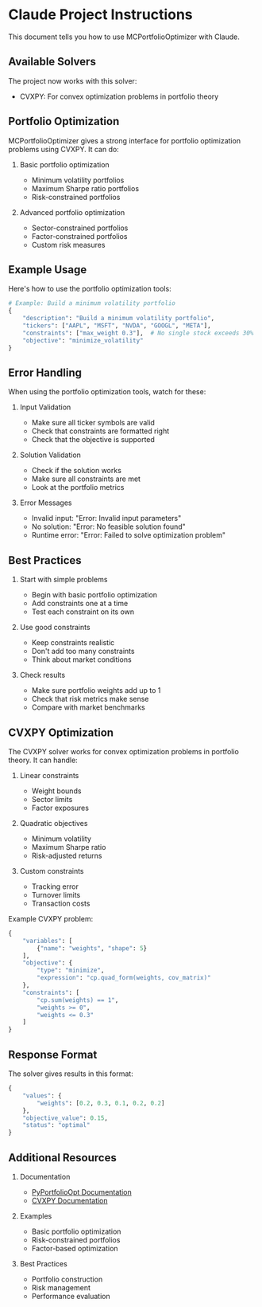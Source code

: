 # Claude Project Instructions

This document tells you how to use MCPortfolioOptimizer with Claude.

## Available Solvers

The project now works with this solver:

* CVXPY: For convex optimization problems in portfolio theory

## Portfolio Optimization

MCPortfolioOptimizer gives a strong interface for portfolio optimization problems using CVXPY. It can do:

1. Basic portfolio optimization
   - Minimum volatility portfolios
   - Maximum Sharpe ratio portfolios
   - Risk-constrained portfolios

2. Advanced portfolio optimization
   - Sector-constrained portfolios
   - Factor-constrained portfolios
   - Custom risk measures

## Example Usage

Here's how to use the portfolio optimization tools:

```python
# Example: Build a minimum volatility portfolio
{
    "description": "Build a minimum volatility portfolio",
    "tickers": ["AAPL", "MSFT", "NVDA", "GOOGL", "META"],
    "constraints": ["max_weight 0.3"],  # No single stock exceeds 30%
    "objective": "minimize_volatility"
}
```

## Error Handling

When using the portfolio optimization tools, watch for these:

1. Input Validation
   - Make sure all ticker symbols are valid
   - Check that constraints are formatted right
   - Check that the objective is supported

2. Solution Validation
   - Check if the solution works
   - Make sure all constraints are met
   - Look at the portfolio metrics

3. Error Messages
   - Invalid input: "Error: Invalid input parameters"
   - No solution: "Error: No feasible solution found"
   - Runtime error: "Error: Failed to solve optimization problem"

## Best Practices

1. Start with simple problems
   - Begin with basic portfolio optimization
   - Add constraints one at a time
   - Test each constraint on its own

2. Use good constraints
   - Keep constraints realistic
   - Don't add too many constraints
   - Think about market conditions

3. Check results
   - Make sure portfolio weights add up to 1
   - Check that risk metrics make sense
   - Compare with market benchmarks

## CVXPY Optimization

The CVXPY solver works for convex optimization problems in portfolio theory. It can handle:

1. Linear constraints
   - Weight bounds
   - Sector limits
   - Factor exposures

2. Quadratic objectives
   - Minimum volatility
   - Maximum Sharpe ratio
   - Risk-adjusted returns

3. Custom constraints
   - Tracking error
   - Turnover limits
   - Transaction costs

Example CVXPY problem:

```python
{
    "variables": [
        {"name": "weights", "shape": 5}
    ],
    "objective": {
        "type": "minimize",
        "expression": "cp.quad_form(weights, cov_matrix)"
    },
    "constraints": [
        "cp.sum(weights) == 1",
        "weights >= 0",
        "weights <= 0.3"
    ]
}
```

## Response Format

The solver gives results in this format:

```python
{
    "values": {
        "weights": [0.2, 0.3, 0.1, 0.2, 0.2]
    },
    "objective_value": 0.15,
    "status": "optimal"
}
```

## Additional Resources

1. Documentation
   - [PyPortfolioOpt Documentation](https://pyportfolioopt.readthedocs.io/)
   - [CVXPY Documentation](https://www.cvxpy.org/)

2. Examples
   - Basic portfolio optimization
   - Risk-constrained portfolios
   - Factor-based optimization

3. Best Practices
   - Portfolio construction
   - Risk management
   - Performance evaluation